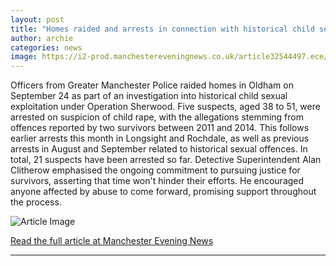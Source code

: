 ```yaml
---
layout: post
title: "Homes raided and arrests in connection with historical child sexual exploitation in Oldham"
author: archie
categories: news
image: https://i2-prod.manchestereveningnews.co.uk/article32544497.ece/ALTERNATES/s1200/1_JH_MEN_230925_ARRESTS.jpg
---
```

Officers from Greater Manchester Police raided homes in Oldham on September 24 as part of an investigation into historical child sexual exploitation under Operation Sherwood. Five suspects, aged 38 to 51, were arrested on suspicion of child rape, with the allegations stemming from offences reported by two survivors between 2011 and 2014. This follows earlier arrests this month in Longsight and Rochdale, as well as previous arrests in August and September related to historical sexual offences. In total, 21 suspects have been arrested so far. Detective Superintendent Alan Clitherow emphasised the ongoing commitment to pursuing justice for survivors, asserting that time won't hinder their efforts. He encouraged anyone affected by abuse to come forward, promising support throughout the process.

![Article Image](https://i2-prod.manchestereveningnews.co.uk/article32544497.ece/ALTERNATES/s1200/1_JH_MEN_230925_ARRESTS.jpg)

[Read the full article at Manchester Evening News](https://www.manchestereveningnews.co.uk/news/greater-manchester-news/homes-raided-arrests-connection-historical-32544264)

---
